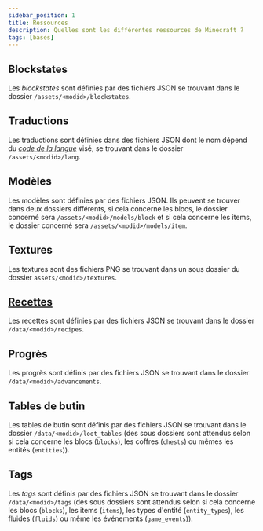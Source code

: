 ```yaml
---
sidebar_position: 1
title: Ressources
description: Quelles sont les différentes ressources de Minecraft ?
tags: [bases]
---
```


## Blockstates

Les _blockstates_ sont définies par des fichiers JSON se trouvant dans le dossier `/assets/<modid>/blockstates`.

## Traductions

Les traductions sont définies dans des fichiers JSON dont le nom dépend du [_code de la langue_](https://minecraft.fandom.com/wiki/Language) visé, se trouvant dans le dossier `/assets/<modid>/lang`.

## Modèles

Les modèles sont définies par des fichiers JSON.
Ils peuvent se trouver dans deux dossiers différents, si cela concerne les blocs, le dossier concerné sera `/assets/<modid>/models/block` et si cela concerne les items, le dossier concerné sera `/assets/<modid>/models/item`.

## Textures

Les textures sont des fichiers PNG se trouvant dans un sous dossier du dossier `assets/<modid>/textures`.

## [Recettes](recipe)

Les recettes sont définies par des fichiers JSON se trouvant dans le dossier `/data/<modid>/recipes`.

## Progrès

Les progrès sont définis par des fichiers JSON se trouvant dans le dossier `/data/<modid>/advancements`.

## Tables de butin

Les tables de butin sont définis par des fichiers JSON se trouvant dans le dossier `/data/<modid>/loot_tables` (des sous dossiers sont attendus selon si cela concerne les blocs (`blocks`), les coffres (`chests`) ou mêmes les entités (`entities`)).

## Tags

Les _tags_ sont définis par des fichiers JSON se trouvant dans le dossier `/data/<modid>/tags` (des sous dossiers sont attendus selon si cela concerne les blocs (`blocks`), les items (`items`), les types d'entité (`entity_types`), les fluides (`fluids`) ou même les événements (`game_events`)).